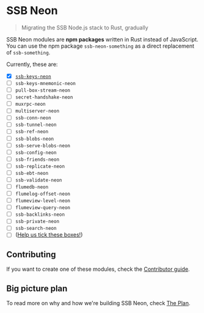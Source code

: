 # SSB Neon

> Migrating the SSB Node.js stack to Rust, gradually

SSB Neon modules are **npm packages** written in Rust instead of JavaScript. You can use the npm package `ssb-neon-something` as a direct replacement of `ssb-something`.

Currently, these are:

- [x] [`ssb-keys-neon`](https://github.com/staltz/ssb-keys-neon)
- [ ] `ssb-keys-mnemonic-neon`
- [ ] `pull-box-stream-neon`
- [ ] `secret-handshake-neon`
- [ ] `muxrpc-neon`
- [ ] `multiserver-neon`
- [ ] `ssb-conn-neon`
- [ ] `ssb-tunnel-neon`
- [ ] `ssb-ref-neon`
- [ ] `ssb-blobs-neon`
- [ ] `ssb-serve-blobs-neon`
- [ ] `ssb-config-neon`
- [ ] `ssb-friends-neon`
- [ ] `ssb-replicate-neon`
- [ ] `ssb-ebt-neon`
- [ ] `ssb-validate-neon`
- [ ] `flumedb-neon`
- [ ] `flumelog-offset-neon`
- [ ] `flumeview-level-neon`
- [ ] `flumeview-query-neon`
- [ ] `ssb-backlinks-neon`
- [ ] `ssb-private-neon`
- [ ] `ssb-search-neon`
- [ ] ([Help us tick these boxes!](./CONTRIBUTING.md))

## Contributing

If you want to create one of these modules, check the [Contributor guide](./CONTRIBUTING.md).

## Big picture plan

To read more on why and how we're building SSB Neon, check [The Plan](./PLAN.md).
